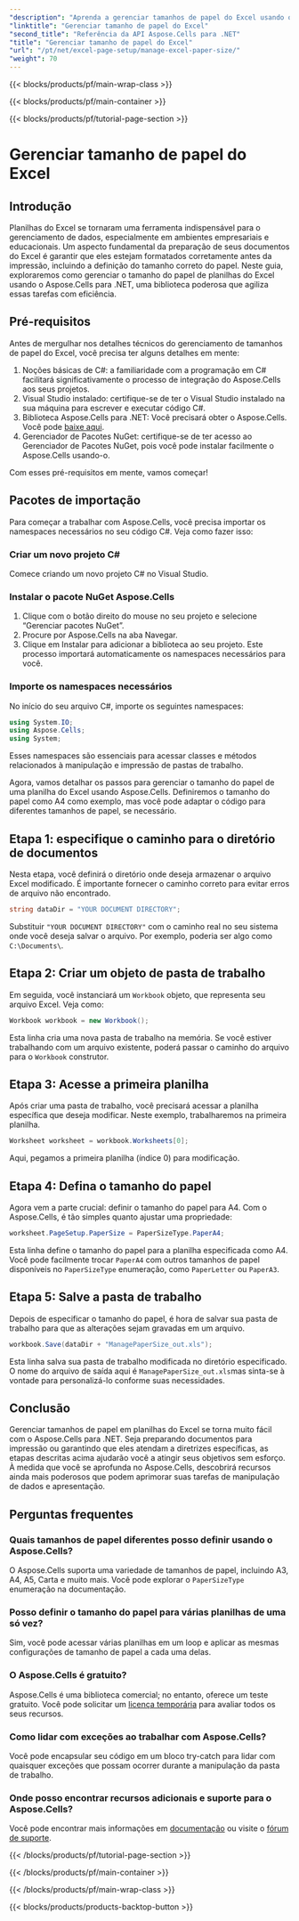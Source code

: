 ```yaml
---
"description": "Aprenda a gerenciar tamanhos de papel do Excel usando o Aspose.Cells para .NET. Este guia oferece instruções passo a passo e exemplos para uma integração perfeita."
"linktitle": "Gerenciar tamanho de papel do Excel"
"second_title": "Referência da API Aspose.Cells para .NET"
"title": "Gerenciar tamanho de papel do Excel"
"url": "/pt/net/excel-page-setup/manage-excel-paper-size/"
"weight": 70
---
```


{{< blocks/products/pf/main-wrap-class >}}

{{< blocks/products/pf/main-container >}}

{{< blocks/products/pf/tutorial-page-section >}}

# Gerenciar tamanho de papel do Excel

## Introdução

Planilhas do Excel se tornaram uma ferramenta indispensável para o gerenciamento de dados, especialmente em ambientes empresariais e educacionais. Um aspecto fundamental da preparação de seus documentos do Excel é garantir que eles estejam formatados corretamente antes da impressão, incluindo a definição do tamanho correto do papel. Neste guia, exploraremos como gerenciar o tamanho do papel de planilhas do Excel usando o Aspose.Cells para .NET, uma biblioteca poderosa que agiliza essas tarefas com eficiência.

## Pré-requisitos

Antes de mergulhar nos detalhes técnicos do gerenciamento de tamanhos de papel do Excel, você precisa ter alguns detalhes em mente:

1. Noções básicas de C#: a familiaridade com a programação em C# facilitará significativamente o processo de integração do Aspose.Cells aos seus projetos.
2. Visual Studio instalado: certifique-se de ter o Visual Studio instalado na sua máquina para escrever e executar código C#.
3. Biblioteca Aspose.Cells para .NET: Você precisará obter o Aspose.Cells. Você pode [baixe aqui](https://releases.aspose.com/cells/net/).
4. Gerenciador de Pacotes NuGet: certifique-se de ter acesso ao Gerenciador de Pacotes NuGet, pois você pode instalar facilmente o Aspose.Cells usando-o.

Com esses pré-requisitos em mente, vamos começar!

## Pacotes de importação

Para começar a trabalhar com Aspose.Cells, você precisa importar os namespaces necessários no seu código C#. Veja como fazer isso:

### Criar um novo projeto C#

Comece criando um novo projeto C# no Visual Studio.

### Instalar o pacote NuGet Aspose.Cells

1. Clique com o botão direito do mouse no seu projeto e selecione “Gerenciar pacotes NuGet”.
2. Procure por Aspose.Cells na aba Navegar.
3. Clique em Instalar para adicionar a biblioteca ao seu projeto. Este processo importará automaticamente os namespaces necessários para você.

### Importe os namespaces necessários

No início do seu arquivo C#, importe os seguintes namespaces:

```csharp
using System.IO;
using Aspose.Cells;
using System;
```

Esses namespaces são essenciais para acessar classes e métodos relacionados à manipulação e impressão de pastas de trabalho.

Agora, vamos detalhar os passos para gerenciar o tamanho do papel de uma planilha do Excel usando Aspose.Cells. Definiremos o tamanho do papel como A4 como exemplo, mas você pode adaptar o código para diferentes tamanhos de papel, se necessário.

## Etapa 1: especifique o caminho para o diretório de documentos

Nesta etapa, você definirá o diretório onde deseja armazenar o arquivo Excel modificado. É importante fornecer o caminho correto para evitar erros de arquivo não encontrado.

```csharp
string dataDir = "YOUR DOCUMENT DIRECTORY";
```

Substituir `"YOUR DOCUMENT DIRECTORY"` com o caminho real no seu sistema onde você deseja salvar o arquivo. Por exemplo, poderia ser algo como `C:\Documents\`.

## Etapa 2: Criar um objeto de pasta de trabalho

Em seguida, você instanciará um `Workbook` objeto, que representa seu arquivo Excel. Veja como:

```csharp
Workbook workbook = new Workbook();
```

Esta linha cria uma nova pasta de trabalho na memória. Se você estiver trabalhando com um arquivo existente, poderá passar o caminho do arquivo para o `Workbook` construtor.

## Etapa 3: Acesse a primeira planilha

Após criar uma pasta de trabalho, você precisará acessar a planilha específica que deseja modificar. Neste exemplo, trabalharemos na primeira planilha.

```csharp
Worksheet worksheet = workbook.Worksheets[0];
```

Aqui, pegamos a primeira planilha (índice 0) para modificação.

## Etapa 4: Defina o tamanho do papel

Agora vem a parte crucial: definir o tamanho do papel para A4. Com o Aspose.Cells, é tão simples quanto ajustar uma propriedade:

```csharp
worksheet.PageSetup.PaperSize = PaperSizeType.PaperA4;
```

Esta linha define o tamanho do papel para a planilha especificada como A4. Você pode facilmente trocar `PaperA4` com outros tamanhos de papel disponíveis no `PaperSizeType` enumeração, como `PaperLetter` ou `PaperA3`.

## Etapa 5: Salve a pasta de trabalho

Depois de especificar o tamanho do papel, é hora de salvar sua pasta de trabalho para que as alterações sejam gravadas em um arquivo.

```csharp
workbook.Save(dataDir + "ManagePaperSize_out.xls");
```

Esta linha salva sua pasta de trabalho modificada no diretório especificado. O nome do arquivo de saída aqui é `ManagePaperSize_out.xls`mas sinta-se à vontade para personalizá-lo conforme suas necessidades.

## Conclusão

Gerenciar tamanhos de papel em planilhas do Excel se torna muito fácil com o Aspose.Cells para .NET. Seja preparando documentos para impressão ou garantindo que eles atendam a diretrizes específicas, as etapas descritas acima ajudarão você a atingir seus objetivos sem esforço. À medida que você se aprofunda no Aspose.Cells, descobrirá recursos ainda mais poderosos que podem aprimorar suas tarefas de manipulação de dados e apresentação.

## Perguntas frequentes

### Quais tamanhos de papel diferentes posso definir usando o Aspose.Cells?
O Aspose.Cells suporta uma variedade de tamanhos de papel, incluindo A3, A4, A5, Carta e muito mais. Você pode explorar o `PaperSizeType` enumeração na documentação.

### Posso definir o tamanho do papel para várias planilhas de uma só vez?
Sim, você pode acessar várias planilhas em um loop e aplicar as mesmas configurações de tamanho de papel a cada uma delas.

### O Aspose.Cells é gratuito?
Aspose.Cells é uma biblioteca comercial; no entanto, oferece um teste gratuito. Você pode solicitar um [licença temporária](https://purchase.aspose.com/temporary-license/) para avaliar todos os seus recursos.

### Como lidar com exceções ao trabalhar com Aspose.Cells?
Você pode encapsular seu código em um bloco try-catch para lidar com quaisquer exceções que possam ocorrer durante a manipulação da pasta de trabalho.

### Onde posso encontrar recursos adicionais e suporte para o Aspose.Cells?
Você pode encontrar mais informações em [documentação](https://reference.aspose.com/cells/net/) ou visite o [fórum de suporte](https://forum.aspose.com/c/cells/9).

{{< /blocks/products/pf/tutorial-page-section >}}

{{< /blocks/products/pf/main-container >}}

{{< /blocks/products/pf/main-wrap-class >}}

{{< blocks/products/products-backtop-button >}}